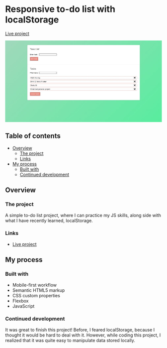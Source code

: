 # Responsive to-do list with localStorage
[Live project](https://isaacmyfirsttodolist.netlify.app)

![Preview](images/preview.jpg)

## Table of contents

  - [Overview](#overview)
    - [The project](#the-project)
    - [Links](#links)
  - [My process](#my-process)
    - [Built with](#built-with)
    - [Continued development](#continued-development)

## Overview

### The project

A simple to-do list project, where I can practice my JS skills, along side with what I have recently learned, localStorage.

### Links

- [Live project](https://isaacmyfirsttodolist.netlify.app)

## My process

### Built with

- Mobile-first workflow
- Semantic HTML5 markup
- CSS custom properties
- Flexbox
- JavaScript

### Continued development

It was great to finish this project! Before, I feared localStorage, because I thought it would be hard to deal with it. However, while coding this project, I realized that it was quite easy to manipulate data stored locally. 

